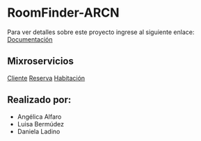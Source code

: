 # RoomFinder-ARCN
Para ver detalles sobre este proyecto ingrese al siguiente enlace: [Documentación](https://roomfinder-arcn.github.io/)

## Mixroservicios
[Cliente](https://github.com/RoomFinder-ARCN/Cliente)
[Reserva](https://github.com/RoomFinder-ARCN/Reserva)
[Habitación](https://github.com/RoomFinder-ARCN/Habitacion)

## Realizado por:
- Angélica Alfaro
- Luisa Bermúdez
- Daniela Ladino



